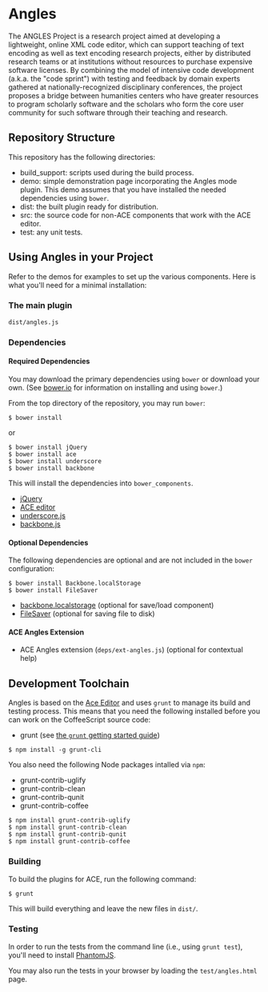 # Angles

The ANGLES Project is a research project aimed at developing a 
lightweight, online XML code editor, which can support teaching of 
text encoding as well as text encoding research projects, either by 
distributed research teams or at institutions without resources to 
purchase expensive software licenses. By combining the model of 
intensive code development (a.k.a. the "code sprint") with testing 
and feedback by domain experts gathered at nationally-recognized 
disciplinary conferences, the project proposes a bridge between 
humanities centers who have greater resources to program scholarly 
software and the scholars who form the core user community for such 
software through their teaching and research.

## Repository Structure

This repository has the following directories:

* build\_support: scripts used during the build process.
* demo: simple demonstration page incorporating the Angles mode plugin. This demo assumes that you have installed the needed dependencies using `bower`.
* dist: the built plugin ready for distribution.
* src: the source code for non-ACE components that work with the ACE editor.
* test: any unit tests.

## Using Angles in your Project

Refer to the demos for examples to set up the various components. Here is what you'll need for a minimal installation:

### The main plugin 
 `dist/angles.js`

### Dependencies 

#### Required Dependencies

You may download the primary dependencies using `bower` or download your own. (See [bower.io](http://bower.io/) for information on installing and using `bower`.)

From the top directory of the repository, you may run `bower`:

```
$ bower install
```

or

```
$ bower install jQuery
$ bower install ace
$ bower install underscore
$ bower install backbone
```

This will install the dependencies into `bower_components`.

* [jQuery](https://jquery.com/)
* [ACE editor](http://ace.c9.io/)
* [underscore.js](http://underscorejs.org/)
* [backbone.js](http://backbonejs.org/)

#### Optional Dependencies

The following dependencies are optional and are not included in the `bower` configuration:

```
$ bower install Backbone.localStorage
$ bower install FileSaver
```

* [backbone.localstorage](https://github.com/jeromegn/Backbone.localStorage) (optional for save/load component)
* [FileSaver](https://github.com/eligrey/FileSaver.js) (optional for saving file to disk)

#### ACE Angles Extension

* ACE Angles extension (`deps/ext-angles.js`) (optional for contextual help)

## Development Toolchain

Angles is based on the [Ace Editor](http://ace.ajax.org/) and uses `grunt`
to manage its build and testing process. This means that
you need the following installed before you can work on the CoffeeScript
source code:

* grunt (see [the `grunt` getting started guide](http://gruntjs.com/getting-started))

```
$ npm install -g grunt-cli
```

You also need the following Node packages intalled via `npm`:

* grunt-contrib-uglify
* grunt-contrib-clean
* grunt-contrib-qunit
* grunt-contrib-coffee

```
$ npm install grunt-contrib-uglify
$ npm install grunt-contrib-clean
$ npm install grunt-contrib-qunit
$ npm install grunt-contrib-coffee
```

### Building

To build the plugins for ACE, run the following command:

```
$ grunt
```

This will build everything and leave the new files in `dist/`.

### Testing

In order to run the tests from the command line (i.e., using `grunt test`), you'll need to install [PhantomJS](http://phantomjs.org/).

You may also run the tests in your browser by loading the `test/angles.html` page.